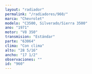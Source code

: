 ```yaml
---
layout: "radiador"
permalink: "/radiadores/960/"
marca: "Chevrolet"
modelo: "C3500, Silverado/Sierra 3500"
ano: "1971"
motor: "V8 350"
transmision: "Estándar"
parte: "63064"
clima: "Con clima"
alto: "28 5/16"
ancho: "17 1/2"
observaciones: ""
id: "960"
---
```


